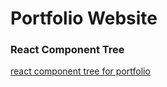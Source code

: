 # Portfolio Website

### React Component Tree
[react component tree for portfolio](./ComponentTree.png)
